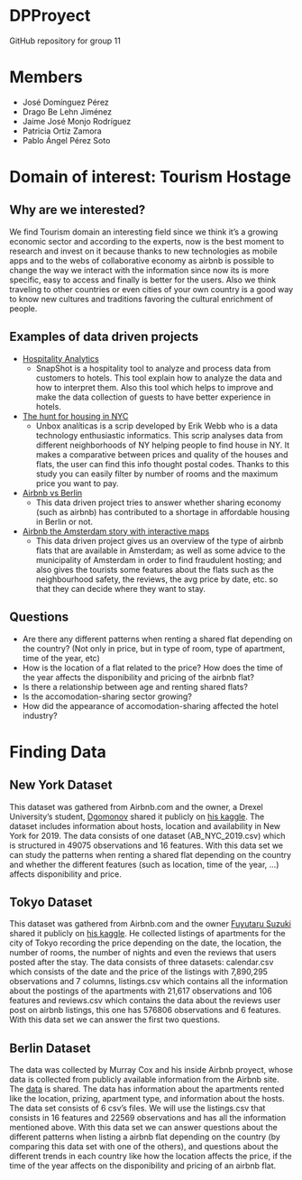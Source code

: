# DPProyect
GitHub repository for group 11
# Members
- José Domínguez Pérez
- Drago Be Lehn Jiménez
- Jaime José Monjo Rodríguez
- Patricia Ortiz Zamora
- Pablo Ángel Pérez Soto
# Domain of interest: Tourism Hostage
## Why are we interested?
We find Tourism domain  an interesting field since we think it’s a growing economic sector and according to the experts, now is the best moment to research and invest on it because thanks to new technologies as mobile apps and to the webs of collaborative economy as airbnb is possible to change the way we interact with the information since now its is more specific, easy to access and finally  is better for the users.
Also we think traveling to other countries or even cities of your own country is a good way to know new cultures and traditions favoring the cultural enrichment of people.
## Examples of data driven projects
* [Hospitality Analytics](http://skiftx.com/wp-content/uploads/2016/12/Skift-SnapShot-Hospitality-Analytics-1.pdf)
    * SnapShot is a hospitality tool to analyze and process data from customers to hotels. This tool explain how to analyze the data and how to interpret them. Also this tool which helps to improve and make the data  collection of guests to have better experience in hotels.
* [The hunt for housing in NYC](https://unboxed-analytics.com/data-technology/the-hunt-for-housing-in-nyc-a-data-driven-approach/)
    * Unbox analíticas is a scrip developed by Erik Webb who is a data technology enthusiastic informatics. This scrip analyses data from different neighborhoods of NY helping people to find house in NY.  It makes a comparative between prices and quality of the houses and flats, the user can find this info thought postal codes.
Thanks to this study you can easily filter by number of rooms and the maximum price you want to pay.
* [Airbnb vs Berlin](http://airbnbvsberlin.com)
    * This data driven project tries to answer whether sharing economy (such as airbnb) has contributed to a shortage in affordable housing in Berlin or not.
* [Airbnb the Amsterdam story with interactive maps](https://www.kaggle.com/erikbruin/airbnb-the-amsterdam-story-with-interactive-maps)
    * This data driven project gives us an overview of the type of airbnb flats that are available in Amsterdam; as well as some advice to the municipality of Amsterdam in order to find fraudulent hosting; and also gives the tourists some features about the flats such as the neighbourhood safety, the reviews, the avg price by date, etc. so that they can decide where they want to stay.
## Questions
- Are there any different patterns when renting a shared flat depending on the country? (Not only in price, but in type of room, type of apartment, time of the year, etc)
- How is the location of a flat related to the price? How does the time of the year affects the disponibility and pricing of the airbnb flat?
- Is there a relationship between age and renting shared flats?
- Is the accomodation-sharing sector growing?
- How did the appearance of accomodation-sharing affected the hotel industry?
# Finding Data
## New York Dataset
This dataset was gathered from Airbnb.com and the owner, a Drexel University’s student, [Dgomonov](https://www.kaggle.com/dgomonov) shared it publicly on [his kaggle](https://www.kaggle.com/dgomonov/new-york-city-airbnb-open-data). The dataset includes information about hosts, location and availability in New York for 2019. 
The data consists of one dataset (AB_NYC_2019.csv) which is structured in 49075 observations and 16 features. With this data set we can  study the patterns when renting a shared flat depending on the country and whether the different features (such as location, time of the year, ...) affects disponibility and price.
## Tokyo Dataset
This dataset was gathered from Airbnb.com and the owner [Fuyutaru Suzuki](https://www.kaggle.com/fuyutaro) shared it publicly on [his kaggle](https://www.kaggle.com/fuyutaro/tokyo-airbnb-detailed-open-data). He collected listings of apartments for the city of Tokyo recording the price depending on the date, the location, the number of rooms, the number of nights and even the reviews that users posted after the stay.
The data consists of three datasets: calendar.csv which consists of the date and the price of the listings with 7,890,295 observations and 7 columns, listings.csv which contains all the information about the postings of the apartments with 21,617 observations and 106 features and reviews.csv which contains the data about the reviews user post on airbnb listings, this one has 576806 observations and 6 features. With this data set we can answer the first two questions.
## Berlin Dataset
The data was collected by Murray Cox and his inside Airbnb proyect, whose data is collected from publicly available information from the Airbnb site. The [data](https://www.kaggle.com/brittabettendorf/berlin-airbnb-data) is shared. The data has information about the apartments rented like the location, prizing, apartment type, and  information about the hosts. The data set consists of 6 csv’s files. We will use the listings.csv that consists in 16 features and 22569 observations and has all the information mentioned above. With this data set we can answer questions about the different patterns when listing a airbnb flat depending on the country (by comparing this data set with one of the others), and questions about the different trends in each country like how the location affects the price, if the time of the year affects on the disponibility and pricing of an airbnb flat.

